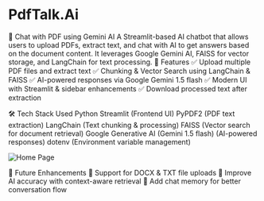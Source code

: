 # PdfTalk.Ai

📄 Chat with PDF using Gemini AI
A Streamlit-based AI chatbot that allows users to upload PDFs, extract text, and chat with AI to get answers based on the document content. It leverages Google Gemini AI, FAISS for vector storage, and LangChain for text processing.
🚀 Features
✅ Upload multiple PDF files and extract text
✅ Chunking & Vector Search using LangChain & FAISS
✅ AI-powered responses via Google Gemini 1.5 flash
✅ Modern UI with Streamlit & sidebar enhancements
✅ Download processed text after extraction

🛠️ Tech Stack Used
Python 
Streamlit (Frontend UI)
PyPDF2 (PDF text extraction)
LangChain (Text chunking & processing)
FAISS (Vector search for document retrieval)
Google Generative AI (Gemini 1.5 flash) (AI-powered responses)
dotenv (Environment variable management)

![Home Page](https://your-image-url.com/Frontendpic.png)



📌 Future Enhancements
🔹 Support for DOCX & TXT file uploads
🔹 Improve AI accuracy with context-aware retrieval
🔹 Add chat memory for better conversation flow

